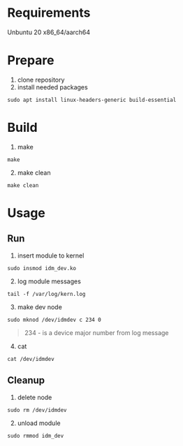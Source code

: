 # Requirements

Unbuntu 20 x86_64/aarch64

# Prepare

1. clone repository
2. install needed packages
```shell
sudo apt install linux-headers-generic build-essential
```

# Build

1. make
```shell
make
```
2. make clean
```shell
make clean
```

# Usage

## Run
1. insert module to kernel
```shell
sudo insmod idm_dev.ko 
```
2. log module messages
```shell
tail -f /var/log/kern.log
```
3. make dev node
```shell
sudo mknod /dev/idmdev c 234 0
```
> 234 - is a device major number from log message
4. cat 
```shell
cat /dev/idmdev
```

## Cleanup

1. delete node
```shell
sudo rm /dev/idmdev
```
2. unload module
```shell
sudo rmmod idm_dev
```
